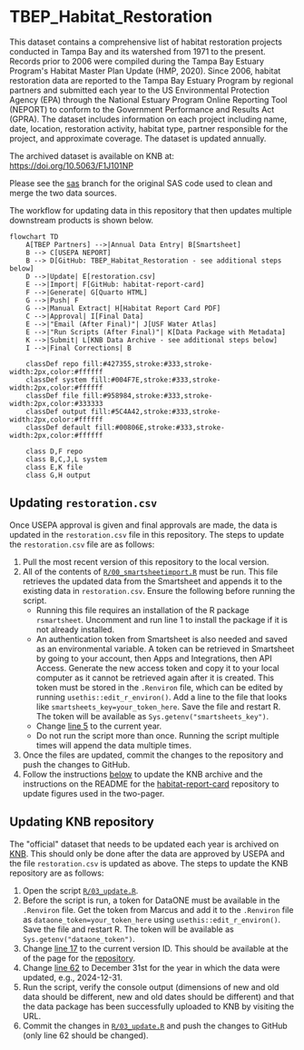 # TBEP_Habitat_Restoration

This dataset contains a comprehensive list of habitat restoration projects conducted in Tampa Bay and its watershed from 1971 to the present. Records prior to 2006 were compiled during the Tampa Bay Estuary Program's Habitat Master Plan Update (HMP, 2020). Since 2006, habitat restoration data are reported to the Tampa Bay Estuary Program by regional partners and submitted each year to the US Environmental Protection Agency (EPA) through the National Estuary Program Online Reporting Tool (NEPORT) to conform to the Government Performance and Results Act (GPRA). The dataset includes information on each project including name, date, location, restoration activity, habitat type, partner responsible for the project, and approximate coverage. The dataset is updated annually.

The archived dataset is available on KNB at: <https://doi.org/10.5063/F1J101NP>

Please see the [sas](https://github.com/tbep-tech/TBEP_Habitat_Restoration/tree/sas) branch for the original SAS code used to clean and merge the two data sources.

The workflow for updating data in this repository that then updates multiple downstream products is shown below.  

```mermaid
flowchart TD
    A[TBEP Partners] -->|Annual Data Entry| B[Smartsheet]
    B --> C[USEPA NEPORT]
    B --> D[GitHub: TBEP_Habitat_Restoration - see additional steps below]
    D -->|Update| E[restoration.csv]
    E -->|Import| F[GitHub: habitat-report-card]
    F -->|Generate| G[Quarto HTML]
    G -->|Push| F
    G -->|Manual Extract| H[Habitat Report Card PDF]
    C -->|Approval| I[Final Data]
    E -->|"Email (After Final)"| J[USF Water Atlas]
    E -->|"Run Scripts (After Final)"| K[Data Package with Metadata]
    K -->|Submit| L[KNB Data Archive - see additional steps below]
    I -->|Final Corrections| B
    
    classDef repo fill:#427355,stroke:#333,stroke-width:2px,color:#ffffff
    classDef system fill:#004F7E,stroke:#333,stroke-width:2px,color:#ffffff
    classDef file fill:#958984,stroke:#333,stroke-width:2px,color:#333333
    classDef output fill:#5C4A42,stroke:#333,stroke-width:2px,color:#ffffff
    classDef default fill:#00806E,stroke:#333,stroke-width:2px,color:#ffffff
    
    class D,F repo
    class B,C,J,L system
    class E,K file
    class G,H output
```    

## Updating `restoration.csv`

Once USEPA approval is given and final approvals are made, the data is updated in the `restoration.csv` file in this repository. The steps to update the `restoration.csv` file are as follows:

1. Pull the most recent version of this repository to the local version. 
1. All of the contents of [`R/00_smartsheetimport.R`](https://github.com/tbep-tech/TBEP_Habitat_Restoration/blob/main/R/00_smartsheetimport.R) must be run.  This file retrieves the updated data from the Smartsheet and appends it to the existing data in `restoration.csv`.  Ensure the following before running the script.
     *  Running this file requires an installation of the R package `rsmartsheet`.  Uncomment and run line 1 to install the package if it is not already installed.
     * An authentication token from Smartsheet is also needed and saved as an environmental variable. A token can be retrieved in Smartsheet by going to your account, then Apps and Integrations, then API Access.  Generate the new access token and copy it to your local computer as it cannot be retrieved again after it is created.  This token must be stored in the `.Renviron` file, which can be edited by running `usethis::edit_r_environ()`.  Add a line to the file that looks like `smartsheets_key=your_token_here`.  Save the file and restart R.  The token will be available as `Sys.getenv("smartsheets_key")`.
     * Change [line 5](https://github.com/tbep-tech/TBEP_Habitat_Restoration/blob/a8b0d9b96e70815fc9fc9c3b3a0eb967e82edbb3/R/00_smartsheetimport.R#L5) to the current year.
     * Do not run the script more than once.  Running the script multiple times will append the data multiple times.
1. Once the files are updated, commit the changes to the repository and push the changes to GitHub.
1. Follow the instructions [below](https://github.com/tbep-tech/TBEP_Habitat_Restoration/tree/main?tab=readme-ov-file#updating-knb-repository) to update the KNB archive and the instructions on the README for the [habitat-report-card](https://github.com/tbep-tech/habitat-report-card/tree/main?tab=readme-ov-file#updatings-tables-and-figures) repository to update figures used in the two-pager.

## Updating KNB repository

The "official" dataset that needs to be updated each year is archived on [KNB](https://knb.ecoinformatics.org/view/doi:10.5063/F1J101NP). This should only be done after the data are approved by USEPA and the file `restoration.csv` is updated as above. The steps to update the KNB repository are as follows:

1. Open the script [`R/03_update.R`](https://github.com/tbep-tech/TBEP_Habitat_Restoration/blob/main/R/03_update.R).
1. Before the script is run, a token for DataONE must be available in the `.Renviron` file.  Get the token from Marcus and add it to the `.Renviron` file as `dataone_token=your_token_here` using `usethis::edit_r_environ()`.  Save the file and restart R.  The token will be available as `Sys.getenv("dataone_token")`.
1. Change [line 17](https://github.com/tbep-tech/TBEP_Habitat_Restoration/blob/33f966aae6066bf062a5d629f424f2de92077efa/R/03_update.R#L17) to the current version ID. This should be available at the of the page for the [repository](https://knb.ecoinformatics.org/view/doi:10.5063/F1J101NP).
1. Change [line 62](https://github.com/tbep-tech/TBEP_Habitat_Restoration/blob/a8b0d9b96e70815fc9fc9c3b3a0eb967e82edbb3/R/03_update.R#L62) to December 31st for the year in which the data were updated, e.g., 2024-12-31.  
1. Run the script, verify the console output (dimensions of new and old data should be different, new and old dates should be different) and that the data package has been successfully uploaded to KNB by visiting the URL.
1. Commit the changes in [`R/03_update.R`](https://github.com/tbep-tech/TBEP_Habitat_Restoration/blob/main/R/03_update.R) and push the changes to GitHub (only line 62 should be changed).

